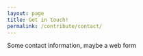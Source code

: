 ```yaml
---
layout: page
title: Get in touch!
permalink: /contribute/contact/
---
```


Some contact information, maybe a web form


